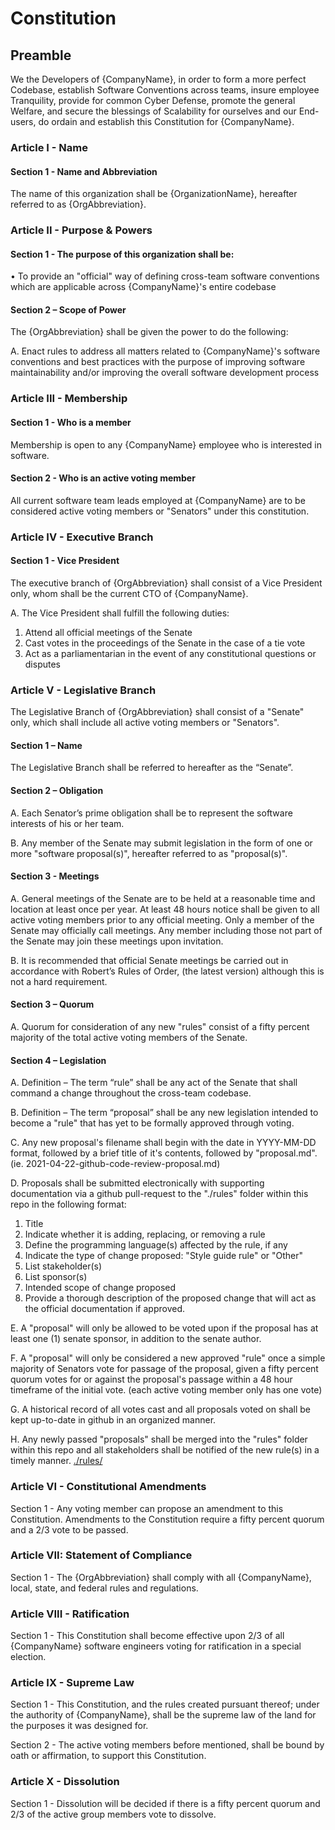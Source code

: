 # Constitution

## Preamble
We the Developers of {CompanyName}, in order to form a more perfect Codebase, establish Software Conventions across teams, insure employee Tranquility, provide for common Cyber Defense, promote the general Welfare, and secure the blessings of Scalability for ourselves and our End-users, do ordain and establish this Constitution for {CompanyName}.

### Article I - Name

#### Section 1 - Name and Abbreviation

The name of this organization shall be {OrganizationName}, hereafter referred to as {OrgAbbreviation}.


### Article II - Purpose & Powers

#### Section 1 - The purpose of this organization shall be:

• To provide an "official" way of defining cross-team software conventions which are applicable across {CompanyName}'s entire codebase

#### Section 2 – Scope of Power

The {OrgAbbreviation} shall be given the power to do the following:

A. Enact rules to address all matters related to {CompanyName}'s software conventions and best practices with the purpose of improving software maintainability and/or improving the overall software development process

### Article III - Membership

#### Section 1 - Who is a member

Membership	is	open	to	any	{CompanyName} employee who is interested in software.

#### Section 2 - Who is an active voting member

All current software team leads employed at {CompanyName} are to be considered active voting members or "Senators" under this constitution.

### Article IV - Executive Branch

#### Section 1 - Vice President

The executive branch of {OrgAbbreviation} shall consist of a Vice President only, whom shall be the current CTO of {CompanyName}.

A. The Vice President shall fulfill the following duties:

1. Attend all official meetings of the Senate
2. Cast votes in the proceedings of the Senate in the case of a tie vote
3. Act as a	parliamentarian	in the event of any constitutional questions or disputes


### Article V - Legislative Branch

The Legislative Branch of {OrgAbbreviation} shall consist of a "Senate" only, which shall include all active voting members or "Senators".

#### Section 1 – Name

The Legislative Branch shall be referred to hereafter as the “Senate”.

#### Section 2 – Obligation

A. Each Senator’s prime obligation shall be to represent the software interests of his or her team.

B. Any member of the Senate may submit legislation in the form of one or more "software proposal(s)", hereafter referred to as "proposal(s)".

#### Section 3 - Meetings

A. General meetings of the Senate are to be held at a reasonable time and location at least once per year. At least 48 hours notice shall be given to all active voting members prior to any official meeting. Only a member of the Senate may officially call meetings. Any member including those not part of the Senate may join these meetings upon invitation.

B. It is recommended that official Senate meetings be carried out in accordance with Robert’s Rules of Order, (the latest version) although this is not a hard requirement.

#### Section 3 – Quorum

A. Quorum for consideration of any new "rules" consist of a fifty percent majority of the total active voting members of
the Senate.

#### Section 4 – Legislation

A. Definition – The term “rule” shall be any act of the Senate that shall command a change throughout
the cross-team codebase.

B. Definition – The term “proposal” shall be any new legislation intended to become a "rule" that has yet to be formally approved through voting.

C. Any new proposal's filename shall begin with the date in YYYY-MM-DD format, followed by a brief title of it's contents, followed by "proposal.md". (ie. 2021-04-22-github-code-review-proposal.md)

D. Proposals shall be submitted electronically with supporting documentation via a github pull-request to the "./rules" folder within this repo in the following format:

1. Title
2. Indicate whether it is adding, replacing, or removing a rule
3. Define the programming language(s) affected by the rule, if any
4. Indicate the type of change proposed: "Style guide rule" or "Other"
5. List stakeholder(s)
6. List sponsor(s)
7. Intended scope of change proposed
8. Provide a thorough description of the proposed change that will act as the official documentation if approved.

E. A "proposal" will only be allowed to be voted upon if the proposal has at least one (1) senate sponsor, in addition to the senate author.

F. A "proposal" will only be considered a new approved "rule" once a simple majority of Senators vote for passage of the proposal, given a fifty percent quorum votes for or against the proposal's passage within a 48 hour timeframe of the initial vote. (each active voting member only has one vote)

G. A historical record of all votes cast and all proposals voted on shall be kept up-to-date in github in an organized manner.

H. Any newly passed "proposals" shall be merged into the "rules" folder within this repo and all stakeholders shall be notified of the new rule(s) in a timely manner. [./rules/](./rules/)

### Article VI - Constitutional Amendments


Section 1 - Any voting member can propose an amendment to this Constitution. Amendments to the Constitution require a
fifty percent quorum and a 2/3 vote to be passed. 

### Article VII: Statement of Compliance

Section 1 - The {OrgAbbreviation} shall comply with all {CompanyName}, local, state, and federal rules and
regulations.


### Article VIII - Ratification

Section 1 - This Constitution shall become effective upon
2/3 of all {CompanyName} software engineers voting for ratification in a special election.

### Article IX - Supreme Law

Section 1 - This Constitution, and the rules created pursuant thereof; under the authority of {CompanyName}, shall be the supreme law of the land for the purposes it was designed for.

Section 2 - The active voting members before mentioned, shall be bound by oath or affirmation, to support this Constitution.

### Article	X	- Dissolution	

Section 1 - Dissolution	will	be	decided	if there is a fifty percent quorum and 2/3	of	the	active group	members	vote	to	dissolve.

